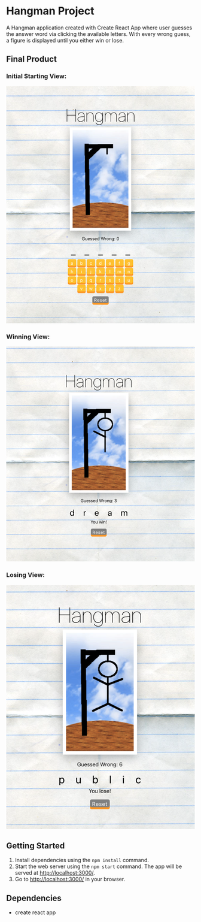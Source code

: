 # Hangman Project

A Hangman application created with Create React App where user guesses the answer word via clicking the available letters. With every wrong guess, a figure is displayed until you either win or lose.

## Final Product

### Initial Starting View:

!["start"](./public/start.png)

### Winning View:

!["win"](./public/win.png)

### Losing View:

!["lose"](./public/lose.png)

## Getting Started

1. Install dependencies using the `npm install` command.
2. Start the web server using the `npm start` command. The app will be served at <http://localhost:3000/>.
3. Go to <http://localhost:3000/> in your browser.

## Dependencies

- create react app
